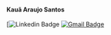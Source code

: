 <h4>Kauã Araujo Santos</h4>


[![Linkedin Badge](https://img.shields.io/badge/-Kauã-Araújo-blue?style=flat-square&logo=Linkedin&logoColor=white&link=https:/https://www.linkedin.com/in/kauã-araújo-79b185233)
[![Gmail Badge](https://img.shields.io/badge/-araujo.ka37@gmail.com-c14438?style=flat-square&logo=Gmail&logoColor=white&link=mailto:araujo.ka37@gmail.com)](mailto:araujo.ka37@gmail.com)
 
